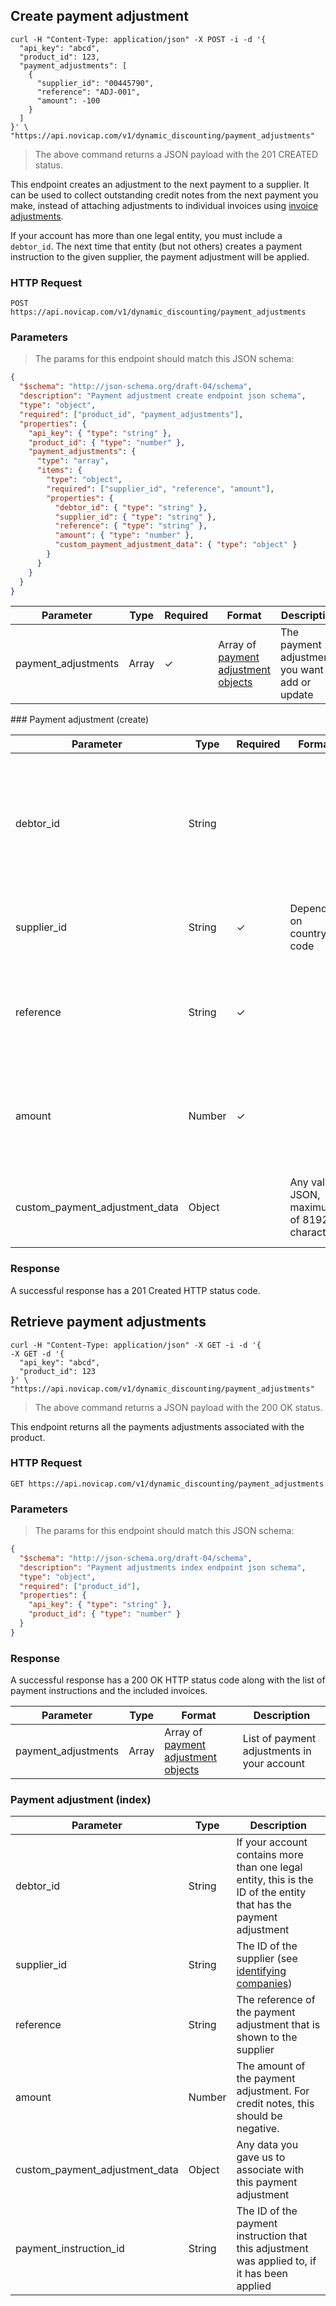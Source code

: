 ## Create payment adjustment

```shell
curl -H "Content-Type: application/json" -X POST -i -d '{
  "api_key": "abcd",
  "product_id": 123,
  "payment_adjustments": [
    {
      "supplier_id": "00445790",
      "reference": "ADJ-001",
      "amount": -100
    }
  ]
}' \
"https://api.novicap.com/v1/dynamic_discounting/payment_adjustments"
```

> The above command returns a JSON payload with the 201 CREATED status.

This endpoint creates an adjustment to the next payment to a supplier. It can be used to collect outstanding credit notes from the next payment you make, instead of attaching adjustments to individual invoices using [invoice adjustments](#invoice-adjustment).

If your account has more than one legal entity, you must include a `debtor_id`. The next time that entity (but not others) creates a payment instruction to the given supplier, the payment adjustment will be applied.

### HTTP Request

`POST https://api.novicap.com/v1/dynamic_discounting/payment_adjustments`

### Parameters

> The params for this endpoint should match this JSON schema:

```json
{
  "$schema": "http://json-schema.org/draft-04/schema",
  "description": "Payment adjustment create endpoint json schema",
  "type": "object",
  "required": ["product_id", "payment_adjustments"],
  "properties": {
    "api_key": { "type": "string" },
    "product_id": { "type": "number" },
    "payment_adjustments": {
      "type": "array",
      "items": {
        "type": "object",
        "required": ["supplier_id", "reference", "amount"],
        "properties": {
          "debtor_id": { "type": "string" },
          "supplier_id": { "type": "string" },
          "reference": { "type": "string" },
          "amount": { "type": "number" },
          "custom_payment_adjustment_data": { "type": "object" }
        }
      }
    }
  }
}
```

| Parameter           | Type  | Required | Format                                                            | Description                                       |
|---------------------|-------|----------|-------------------------------------------------------------------|---------------------------------------------------|
| payment_adjustments | Array | ✓        | Array of [payment adjustment objects](#payment-adjustment-create) | The payment adjustments you want to add or update |

### Payment adjustment (create)

| Parameter           | Type   | Required | Format                                     | Description                                                                                                       |
|---------------------|--------|----------|--------------------------------------------|-------------------------------------------------------------------------------------------------------------------|
| debtor_id           | String |          |                                            | If your account contains more than one legal entity, this is the ID of the entity that has the payment adjustment |
| supplier_id         | String | ✓        | Depends on country code                    | The ID of the supplier (see [identifying companies](#identifying-companies))                                      |
| reference           | String | ✓        |                                            | The reference of the payment adjustment that will be shown to the supplier                                        |
| amount              | Number | ✓        |                                            | The amount of the payment adjustment. For credit notes, this should be negative.                                  |
| custom_payment_adjustment_data | Object |          | Any valid JSON, maximum of 8192 characters | Any data you want to associate with this payment adjustment                                                       |
    
### Response

A successful response has a 201 Created HTTP status code.

## Retrieve payment adjustments

```shell
curl -H "Content-Type: application/json" -X GET -i -d '{
-X GET -d '{
  "api_key": "abcd",
  "product_id": 123
}' \
"https://api.novicap.com/v1/dynamic_discounting/payment_adjustments"
```

> The above command returns a JSON payload with the 200 OK status.

This endpoint returns all the payments adjustments associated with the product.

### HTTP Request

`GET https://api.novicap.com/v1/dynamic_discounting/payment_adjustments`

### Parameters

> The params for this endpoint should match this JSON schema:

```json
{
  "$schema": "http://json-schema.org/draft-04/schema",
  "description": "Payment adjustments index endpoint json schema",
  "type": "object",
  "required": ["product_id"],
  "properties": {
    "api_key": { "type": "string" },
    "product_id": { "type": "number" }
  }
}
```

### Response

A successful response has a 200 OK HTTP status code along with the list of payment instructions and the included invoices.

| Parameter            | Type  | Format                                                       | Description                                  |
|----------------------|-------|--------------------------------------------------------------|----------------------------------------------|
| payment_adjustments  | Array | Array of [payment adjustment objects](#payment-adjustment-index)   | List of payment adjustments in your account  |

### Payment adjustment (index)

| Parameter                      | Type   | Description                                                                                                       |
|--------------------------------|--------|-------------------------------------------------------------------------------------------------------------------|
| debtor_id                      | String | If your account contains more than one legal entity, this is the ID of the entity that has the payment adjustment |
| supplier_id                    | String | The ID of the supplier (see [identifying companies](#identifying-companies))                                      |
| reference                      | String | The reference of the payment adjustment that is shown to the supplier                                             |
| amount                         | Number | The amount of the payment adjustment. For credit notes, this should be negative.                                  |
| custom_payment_adjustment_data | Object | Any data you gave us to associate with this payment adjustment                                                    |
| payment_instruction_id         | String | The ID of the payment instruction that this adjustment was applied to, if it has been applied                     |
